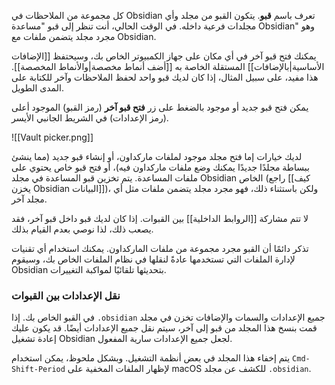 كل مجموعة من الملاحظات في Obsidian تعرف باسم **قبو**. يتكون القبو من مجلد وأي مجلدات فرعية داخله. في الوقت الحالي، أنت تنظر إلى قبو "مساعدة Obsidian" وهو مجرد مجلد يتضمن ملفات مع Obsidian.

يمكنك فتح قبو آخر في أي مكان على جهاز الكمبيوتر الخاص بك، وسيحتفظ [[الإضافات الأساسية|بالإضافات]] المستقلة الخاصة به [[أضف أنماط مخصصة|والأنماط المخصصة]]. هذا مفيد، على سبيل المثال، إذا كان لديك قبو واحد لحفظ الملاحظات وآخر للكتابة على المدى الطويل.

يمكن فتح قبو جديد أو موجود بالضغط على زر **فتح قبو آخر** (رمز القبو) الموجود أعلى (رمز الإعدادات) في الشريط الجانبي الأيسر.

![[Vault picker.png]]

لديك خيارات إما فتح مجلد موجود لملفات ماركداون، أو إنشاء قبو جديد (مما ينشئ ببساطة مجلدًا جديدًا يمكنك وضع ملفات ماركداون فيه)، أو فتح قبو خاص يحتوي على ملفات المساعدة. يتم تخزين قبو المساعدة في مجلد Obsidian الخاص (راجع [[كيف يخزن Obsidian البيانات]])، ولكن باستثناء ذلك، فهو مجرد مجلد يتضمن ملفات مثل أي مجلد آخر.

لا تتم مشاركة [[الروابط الداخلية]] بين القبوات. إذا كان لديك قبو داخل قبو آخر، فقد يصعب ذلك، لذا نوصي بعدم القيام بذلك.

تذكر دائمًا أن القبو مجرد مجموعة من ملفات الماركداون. يمكنك استخدام أي تقنيات لإدارة الملفات التي تستخدمها عادةً لنقلها في نظام الملفات الخاص بك، وسيقوم Obsidian بتحديثها تلقائيًا لمواكبة التغييرات.

### نقل الإعدادات بين القبوات

جميع الإعدادات والسمات والإضافات تخزن في مجلد <code dir="ltr">.obsidian</code> في القبو الخاص بك. إذا قمت بنسخ هذا المجلد من قبو إلى آخر، سيتم نقل جميع الإعدادات أيضًا. قد يكون عليك إعادة تشغيل Obsidian لجعل جميع الإعدادات سارية المفعول.

يتم إخفاء هذا المجلد في بعض أنظمة التشغيل. وبشكل ملحوظ، يمكن استخدام `Cmd-Shift-Period` لإظهار الملفات المخفية على macOS للكشف عن مجلد <code dir="ltr">.obsidian</code>.
